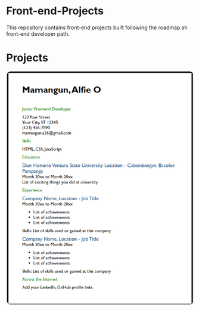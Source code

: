 # Front-end-Projects
This repository contains front-end projects built following the roadmap.sh front-end developer path.

# Projects
<p align="center">
  <img 
    src="https://github.com/dokie-O/Front-end-Projects/blob/2adc25449a0bea58384e7494b0deb4e4e8c72fb2/assets/Single-page-CV.png?raw=true" 
    alt="Single Page CV Picture" 
    width="500"
    style="border-radius: 10px; border: 1px solid #ddd;"
  />
</p>

